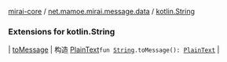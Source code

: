 [mirai-core](../../index.md) / [net.mamoe.mirai.message.data](../index.md) / [kotlin.String](./index.md)

### Extensions for kotlin.String

| [toMessage](to-message.md) | 构造 [PlainText](../-plain-text/index.md)`fun `[`String`](https://kotlinlang.org/api/latest/jvm/stdlib/kotlin/-string/index.html)`.toMessage(): `[`PlainText`](../-plain-text/index.md) |

